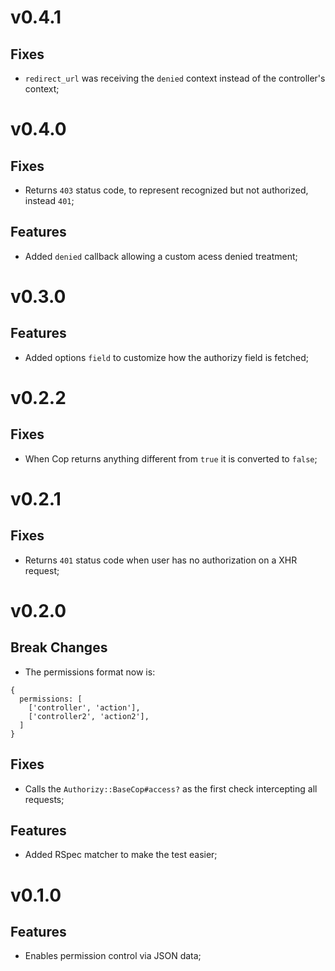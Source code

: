 # v0.4.1

## Fixes

- `redirect_url` was receiving the `denied` context instead of the controller's context;

# v0.4.0

## Fixes

- Returns `403` status code, to represent recognized but not authorized, instead `401`;

## Features

- Added `denied` callback allowing a custom acess denied treatment;

# v0.3.0

## Features

- Added options `field` to customize how the authorizy field is fetched;

# v0.2.2

## Fixes

- When Cop returns anything different from `true` it is converted to `false`;

# v0.2.1

## Fixes

- Returns `401` status code when user has no authorization on a XHR request;

# v0.2.0

## Break Changes

- The permissions format now is:

```
{
  permissions: [
    ['controller', 'action'],
    ['controller2', 'action2'],
  ]
}
```

## Fixes

- Calls the `Authorizy::BaseCop#access?` as the first check intercepting all requests;

## Features

- Added RSpec matcher to make the test easier;

# v0.1.0

## Features

- Enables permission control via JSON data;
